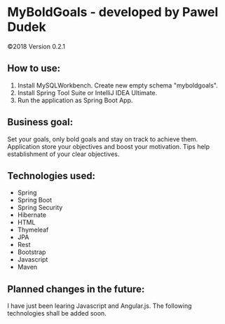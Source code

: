 # MyBoldGoals - developed by Pawel Dudek

©2018
Version 0.2.1


## How to use:

1. Install MySQLWorkbench. Create new empty schema "myboldgoals".
2. Install Spring Tool Suite or IntelliJ IDEA Ultimate.
3. Run the application as Spring Boot App.


## Business goal:

Set your goals, only bold goals and stay on track to achieve them. Application store your objectives and boost your motivation. Tips help establishment of your clear objectives.


## Technologies used:

- Spring
- Spring Boot
- Spring Security
- Hibernate
- HTML
- Thymeleaf
- JPA
- Rest
- Bootstrap
- Javascript
- Maven

## Planned changes in the future:

I have just been learing Javascript and Angular.js. The following technologies shall be added soon.